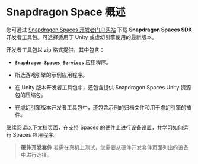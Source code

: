 # Snapdragon Space 概述

您可通过 [Snapdragon Spaces 开发者门户网站](https://spaces.qualcomm.com/download-sdk) 下载 **Snapdragon Spaces SDK** 开发者工具包。可选择适用于 Unity 或虚幻引擎使用的最新版本。

开发者工具包以 zip 格式提供，其中包含：  

- **`Snapdragon Spaces Services`** 应用程序。  

- 所选游戏引擎的示例应用程序。   

- 在 Unity 版本开发者工具包中，还包含提供 Snapdragon Spaces Unity 资源包的压缩包。  

- 在虚幻引擎版本开发者工具包中，还包含示例的归档文件和用于虚幻引擎的插件。

继续阅读以下文档页面，在支持 Spaces 的硬件上进行设备设置，并学习如何运行 Spaces 应用程序。

> **硬件开发套件** 
若需在真机上测试，您需要从硬件开发套件页面列出的设备中进行选择。
> 